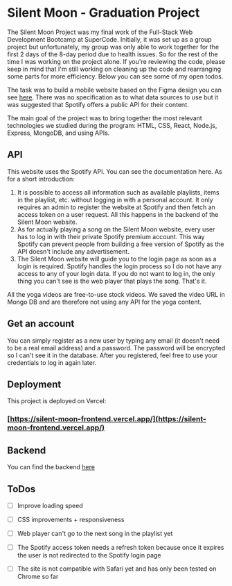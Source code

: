 # Silent Moon - Graduation Project

The Silent Moon Project was my final work of the Full-Stack Web Development Bootcamp at SuperCode. Initially, it was set up as a group project but unfortunately, my group was only able to work together for the first 2 days of the 8-day period due to health issues. So for the rest of the time I was working on the project alone. If you're reviewing the code, please keep in mind that I'm still working on cleaning up the code and rearranging some parts for more efficiency. Below you can see some of my open todos.

The task was to build a mobile website based on the Figma design you can see [here](https://www.figma.com/file/vjj41U1G4KYqpBAoYzSPek/Silent-Moon?type=design&node-id=0-1&mode=design). There was no specification as to what data sources to use but it was suggested that Spotify offers a public API for their content.

The main goal of the project was to bring together the most relevant technologies we studied during the program: HTML, CSS, React, Node.js, Express, MongoDB, and using APIs.

## API

This website uses the Spotify API. You can see the documentation here. As for a short introduction: 
1. It is possible to access all information such as available playlists, items in the playlist, etc. without logging in with a personal account. It only requires an admin to register the website at Spotify and then fetch an access token on a user request. All this happens in the backend of the Silent Moon website.
2. As for actually playing a song on the Silent Moon website, every user has to log in with their private Spotify premium account. This way Spotify can prevent people from building a free version of Spotify as the API doesn't include any advertisement.
3. The Silent Moon website will guide you to the login page as soon as a login is required. Spotify handles the login process so I do not have any access to any of your login data. If you do not want to log in, the only thing you can't see is the web player that plays the song. That's it.

All the yoga videos are free-to-use stock videos. We saved the video URL in Mongo DB and are therefore not using any API for the yoga content.

## Get an account 
You can simply register as a new user by typing any email (it doesn't need to be a real email address) and a password. The password will be encrypted so I can't see it in the database. After you registered, feel free to use your credentials to log in again later. 

## Deployment

This project is deployed on Vercel:

### [https://silent-moon-frontend.vercel.app/](https://silent-moon-frontend.vercel.app/) 


## Backend
You can find the backend [here](https://github.com/veronicamayer/silent-moon-backend)

## ToDos
- [ ] Improve loading speed
- [ ] CSS improvements + responsiveness
- [ ] Web player can't go to the next song in the playlist yet
- [ ] The Spotify access token needs a refresh token because once it expires the user is not redirected to the Spotify login page
- [ ] The site is not compatible with Safari yet and has only been tested on Chrome so far



